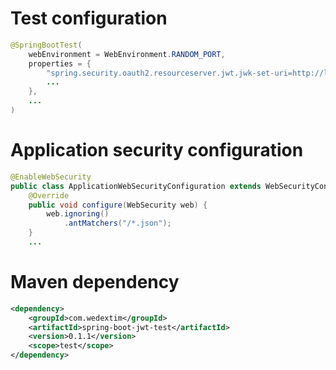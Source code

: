 # Test configuration

```java
@SpringBootTest(
    webEnvironment = WebEnvironment.RANDOM_PORT,
    properties = {
        "spring.security.oauth2.resourceserver.jwt.jwk-set-uri=http://localhost:${server.port}/jwks.json",
        ...
    },
    ...
)
```

# Application security configuration

```java
@EnableWebSecurity
public class ApplicationWebSecurityConfiguration extends WebSecurityConfigurerAdapter {
    @Override
    public void configure(WebSecurity web) {
        web.ignoring()
            .antMatchers("/*.json");
    }
    ...
```

# Maven dependency

```xml
<dependency>
    <groupId>com.wedextim</groupId>
    <artifactId>spring-boot-jwt-test</artifactId>
    <version>0.1.1</version>
    <scope>test</scope>
</dependency>
```
